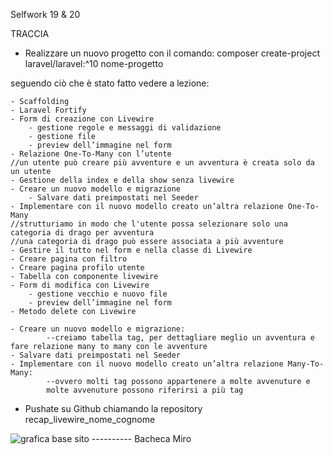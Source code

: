 Selfwork 19 & 20

TRACCIA
- Realizzare un nuovo progetto con il comando: 
    composer create-project laravel/laravel:^10 nome-progetto

seguendo ciò che è stato fatto vedere a lezione:

    - Scaffolding
    - Laravel Fortify
    - Form di creazione con Livewire
        - gestione regole e messaggi di validazione
        - gestione file
        - preview dell’immagine nel form
    - Relazione One-To-Many con l’utente
    //un utente può creare più avventure e un avventura è creata solo da un utente
    - Gestione della index e della show senza livewire
    - Creare un nuovo modello e migrazione
        - Salvare dati preimpostati nel Seeder
    - Implementare con il nuovo modello creato un’altra relazione One-To-Many 
    //strutturiamo in modo che l'utente possa selezionare solo una categoria di drago per avventura
    //una categoria di drago può essere associata a più avventure
    - Gestire il tutto nel form e nella classe di Livewire
    - Creare pagina con filtro 
    - Creare pagina profilo utente 
    - Tabella con componente livewire
    - Form di modifica con Livewire
        - gestione vecchio e nuovo file
        - preview dell’immagine nel form
    - Metodo delete con Livewire

    - Creare un nuovo modello e migrazione:
            --creiamo tabella tag, per dettagliare meglio un avventura e fare relazione many to many con le avventure
    - Salvare dati preimpostati nel Seeder
    - Implementare con il nuovo modello creato un’altra relazione Many-To-Many:
            --ovvero molti tag possono appartenere a molte avvenuture e 
            molte avvenuture possono riferirsi a più tag


- Pushate su Github chiamando la repository recap_livewire_nome_cognome
<img src="./public/media/go_full_page.png" alt="grafica base sito">
----------
Bacheca Miro
